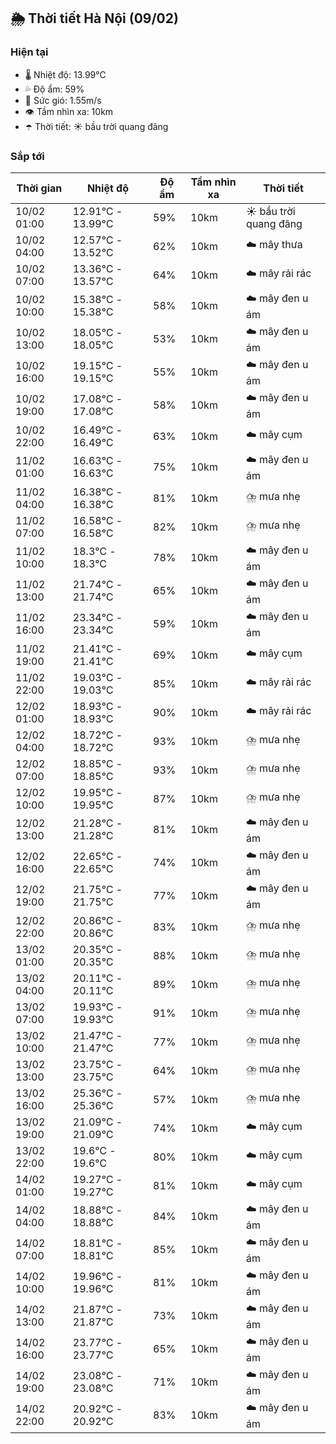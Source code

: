 ## 🌦️ Thời tiết Hà Nội (09/02)

### Hiện tại

- 🌡️ Nhiệt độ: 13.99℃
- 💦 Độ ẩm: 59%
- 💨 Sức gió: 1.55m/s
- 👁️ Tầm nhìn xa: 10km
- ☂️ Thời tiết: ☀️ bầu trời quang đãng

### Sắp tới

| Thời gian | Nhiệt độ | Độ ẩm | Tầm nhìn xa | Thời tiết |
| --- | --- | --- | --- | --- |
| 10/02 01:00 | 12.91℃ - 13.99℃ | 59% | 10km | ☀️ bầu trời quang đãng |
| 10/02 04:00 | 12.57℃ - 13.52℃ | 62% | 10km | ☁️ mây thưa |
| 10/02 07:00 | 13.36℃ - 13.57℃ | 64% | 10km | ☁️ mây rải rác |
| 10/02 10:00 | 15.38℃ - 15.38℃ | 58% | 10km | ☁️ mây đen u ám |
| 10/02 13:00 | 18.05℃ - 18.05℃ | 53% | 10km | ☁️ mây đen u ám |
| 10/02 16:00 | 19.15℃ - 19.15℃ | 55% | 10km | ☁️ mây đen u ám |
| 10/02 19:00 | 17.08℃ - 17.08℃ | 58% | 10km | ☁️ mây đen u ám |
| 10/02 22:00 | 16.49℃ - 16.49℃ | 63% | 10km | ☁️ mây cụm |
| 11/02 01:00 | 16.63℃ - 16.63℃ | 75% | 10km | ☁️ mây đen u ám |
| 11/02 04:00 | 16.38℃ - 16.38℃ | 81% | 10km | ⛈️ mưa nhẹ |
| 11/02 07:00 | 16.58℃ - 16.58℃ | 82% | 10km | ⛈️ mưa nhẹ |
| 11/02 10:00 | 18.3℃ - 18.3℃ | 78% | 10km | ☁️ mây đen u ám |
| 11/02 13:00 | 21.74℃ - 21.74℃ | 65% | 10km | ☁️ mây đen u ám |
| 11/02 16:00 | 23.34℃ - 23.34℃ | 59% | 10km | ☁️ mây đen u ám |
| 11/02 19:00 | 21.41℃ - 21.41℃ | 69% | 10km | ☁️ mây cụm |
| 11/02 22:00 | 19.03℃ - 19.03℃ | 85% | 10km | ☁️ mây rải rác |
| 12/02 01:00 | 18.93℃ - 18.93℃ | 90% | 10km | ☁️ mây rải rác |
| 12/02 04:00 | 18.72℃ - 18.72℃ | 93% | 10km | ⛈️ mưa nhẹ |
| 12/02 07:00 | 18.85℃ - 18.85℃ | 93% | 10km | ⛈️ mưa nhẹ |
| 12/02 10:00 | 19.95℃ - 19.95℃ | 87% | 10km | ⛈️ mưa nhẹ |
| 12/02 13:00 | 21.28℃ - 21.28℃ | 81% | 10km | ☁️ mây đen u ám |
| 12/02 16:00 | 22.65℃ - 22.65℃ | 74% | 10km | ☁️ mây đen u ám |
| 12/02 19:00 | 21.75℃ - 21.75℃ | 77% | 10km | ☁️ mây đen u ám |
| 12/02 22:00 | 20.86℃ - 20.86℃ | 83% | 10km | ⛈️ mưa nhẹ |
| 13/02 01:00 | 20.35℃ - 20.35℃ | 88% | 10km | ⛈️ mưa nhẹ |
| 13/02 04:00 | 20.11℃ - 20.11℃ | 89% | 10km | ⛈️ mưa nhẹ |
| 13/02 07:00 | 19.93℃ - 19.93℃ | 91% | 10km | ⛈️ mưa nhẹ |
| 13/02 10:00 | 21.47℃ - 21.47℃ | 77% | 10km | ⛈️ mưa nhẹ |
| 13/02 13:00 | 23.75℃ - 23.75℃ | 64% | 10km | ⛈️ mưa nhẹ |
| 13/02 16:00 | 25.36℃ - 25.36℃ | 57% | 10km | ⛈️ mưa nhẹ |
| 13/02 19:00 | 21.09℃ - 21.09℃ | 74% | 10km | ☁️ mây cụm |
| 13/02 22:00 | 19.6℃ - 19.6℃ | 80% | 10km | ☁️ mây cụm |
| 14/02 01:00 | 19.27℃ - 19.27℃ | 81% | 10km | ☁️ mây cụm |
| 14/02 04:00 | 18.88℃ - 18.88℃ | 84% | 10km | ☁️ mây đen u ám |
| 14/02 07:00 | 18.81℃ - 18.81℃ | 85% | 10km | ☁️ mây đen u ám |
| 14/02 10:00 | 19.96℃ - 19.96℃ | 81% | 10km | ☁️ mây đen u ám |
| 14/02 13:00 | 21.87℃ - 21.87℃ | 73% | 10km | ☁️ mây đen u ám |
| 14/02 16:00 | 23.77℃ - 23.77℃ | 65% | 10km | ☁️ mây đen u ám |
| 14/02 19:00 | 23.08℃ - 23.08℃ | 71% | 10km | ☁️ mây đen u ám |
| 14/02 22:00 | 20.92℃ - 20.92℃ | 83% | 10km | ☁️ mây đen u ám |
